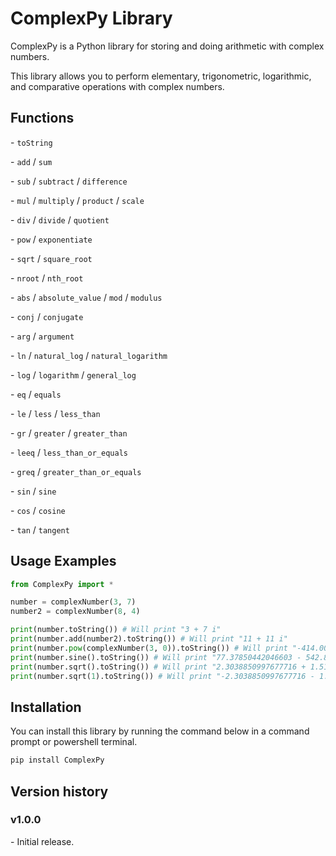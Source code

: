
# ComplexPy Library
ComplexPy is a Python library for storing and doing arithmetic with complex numbers.

This library allows you to perform elementary, trigonometric, logarithmic, and comparative operations with complex numbers.

## Functions

\-  ``toString``

\-  ``add`` / ``sum``

\-  ``sub`` / ``subtract`` / ``difference``

\-  ``mul`` / ``multiply`` / ``product`` / ``scale``

\-  ``div`` / ``divide`` / ``quotient``

\-  ``pow`` / ``exponentiate``

\-  ``sqrt`` / ``square_root``

\-  ``nroot`` / ``nth_root``

\-  ``abs`` / ``absolute_value`` / ``mod`` / ``modulus``

\-  ``conj`` / ``conjugate``

\-  ``arg`` / ``argument``

\-  ``ln`` / ``natural_log`` / ``natural_logarithm``

\-  ``log`` / ``logarithm`` / ``general_log``

\-  ``eq`` / ``equals``

\-  ``le`` / ``less`` / ``less_than``

\-  ``gr`` / ``greater`` / ``greater_than``

\-  ``leeq`` / ``less_than_or_equals``

\-  ``greq`` / ``greater_than_or_equals``

\-  ``sin`` / ``sine``

\-  ``cos`` / ``cosine``

\-  ``tan`` / ``tangent``

## Usage Examples
```py
from ComplexPy import *

number = complexNumber(3, 7)
number2 = complexNumber(8, 4)

print(number.toString()) # Will print "3 + 7 i"
print(number.add(number2).toString()) # Will print "11 + 11 i"
print(number.pow(complexNumber(3, 0)).toString()) # Will print "-414.00000000000006 - 154.0 i"
print(number.sine().toString()) # Will print "77.37850442046603 - 542.8288478055589 i"
print(number.sqrt().toString()) # Will print "2.3038850997677716 + 1.5191729832155236 i"
print(number.sqrt(1).toString()) # Will print "-2.3038850997677716 - 1.5191729832155234 i"
```
## Installation

You can install this library by running the command below in a command prompt or powershell terminal.

```bash
pip install ComplexPy
```

## Version history
### v1.0.0
\- Initial release.
